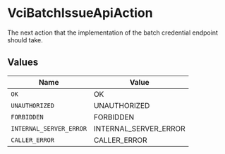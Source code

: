 # VciBatchIssueApiAction

The next action that the implementation of the batch credential
endpoint should take.



## Values

| Name                    | Value                   |
| ----------------------- | ----------------------- |
| `OK`                    | OK                      |
| `UNAUTHORIZED`          | UNAUTHORIZED            |
| `FORBIDDEN`             | FORBIDDEN               |
| `INTERNAL_SERVER_ERROR` | INTERNAL_SERVER_ERROR   |
| `CALLER_ERROR`          | CALLER_ERROR            |
